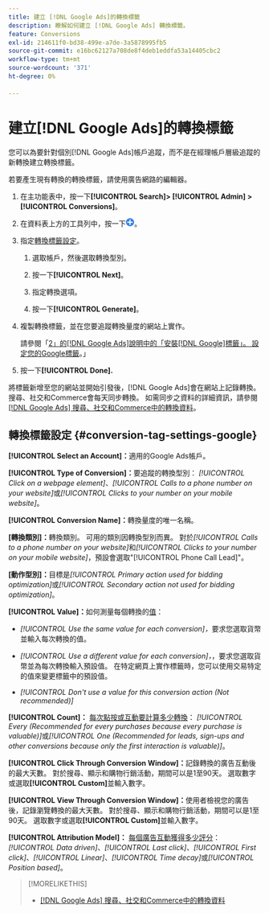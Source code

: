 ```yaml
---
title: 建立 [!DNL Google Ads]的轉換標籤
description: 瞭解如何建立 [!DNL Google Ads] 轉換標籤。
feature: Conversions
exl-id: 214611f0-bd38-499e-a7de-3a5878995fb5
source-git-commit: e16bc62127a708de8f4deb1eddfa53a14405cbc2
workflow-type: tm+mt
source-wordcount: '371'
ht-degree: 0%

---
```


# 建立[!DNL Google Ads]的轉換標籤

您可以為要針對個別[!DNL Google Ads]帳戶追蹤，而不是在經理帳戶層級追蹤的新轉換建立轉換標籤。

若要產生現有轉換的轉換標籤，請使用廣告網路的編輯器。

1. 在主功能表中，按一下&#x200B;**[!UICONTROL Search]> [!UICONTROL Admin] >[!UICONTROL Conversions]**。

1. 在資料表上方的工具列中，按一下![建立](/help/search-social-commerce/assets/add.png "建立")。

1. 指定[轉換標籤設定](#conversion-tag-settings-google)。

   1. 選取帳戶，然後選取轉換型別。

   1. 按一下&#x200B;**[!UICONTROL Next]**。

   1. 指定轉換選項。

   1. 按一下&#x200B;**[!UICONTROL Generate]**。

1. 複製轉換標籤，並在您要追蹤轉換量度的網站上實作。

   請參閱「[2」的[!DNL Google Ads]說明中的「安裝[!DNL Google]標籤」。 設定您的Google標籤](https://support.google.com/google-ads/answer/12215519)。」

1. 按一下&#x200B;**[!UICONTROL Done].**

將標籤新增至您的網站並開始引發後，[!DNL Google Ads]會在網站上記錄轉換。 搜尋、社交和Commerce會每天同步轉換。 如需同步之資料的詳細資訊，請參閱[[!DNL Google Ads] 搜尋、社交和Commerce中的轉換資料](/help/search-social-commerce/campaign-management/introduction/google-conversion-data.md)。

## 轉換標籤設定 {#conversion-tag-settings-google}

**[!UICONTROL Select an Account]：**&#x200B;適用的Google Ads帳戶。

**[!UICONTROL Type of Conversion]：**&#x200B;要追蹤的轉換型別： *[!UICONTROL Click on a webpage element]*、*[!UICONTROL Calls to a phone number on your website]*&#x200B;或&#x200B;*[!UICONTROL Clicks to your number on your mobile website]*。

**[!UICONTROL Conversion Name]：**&#x200B;轉換量度的唯一名稱。

**\[轉換類別\]：**&#x200B;轉換類別。 可用的類別因轉換型別而異。 對於&#x200B;*[!UICONTROL Calls to a phone number on your website]*&#x200B;和&#x200B;*[!UICONTROL Clicks to your number on your mobile website]*，預設會選取&quot;[!UICONTROL Phone Call Lead]&quot;。

**\[動作型別\]：**&#x200B;目標是&#x200B;*[!UICONTROL Primary action used for bidding optimization]*&#x200B;或&#x200B;*[!UICONTROL Secondary action not used for bidding optimization]*。

**[!UICONTROL Value]：**&#x200B;如何測量每個轉換的[值](https://support.google.com/google-ads/answer/3419241)：

* *[!UICONTROL Use the same value for each conversion]，*&#x200B;要求您選取貨幣並輸入每次轉換的值。

* *[!UICONTROL Use a different value for each conversion]，*，要求您選取貨幣並為每次轉換輸入預設值。 在特定網頁上實作標籤時，您可以使用交易特定的值來變更標籤中的預設值。

* *[!UICONTROL Don't use a value for this conversion action (Not recommended)]*

**[!UICONTROL Count]：** [每次點按或互動要計算多少轉換](https://support.google.com/google-ads/answer/3438531)： *[!UICONTROL Every (Recommended for every purchases because every purchase is valuable)]*&#x200B;或&#x200B;*[!UICONTROL One (Recommended for leads, sign-ups and other conversions because only the first interaction is valuable)]*。

**[!UICONTROL Click Through Conversion Window]：**&#x200B;記錄轉換的廣告互動後的最大天數。 對於搜尋、顯示和購物行銷活動，期間可以是1至90天。 選取數字或選取&#x200B;**[!UICONTROL Custom]**&#x200B;並輸入數字。

**[!UICONTROL View Through Conversion Window]：**&#x200B;使用者檢視您的廣告後，記錄瀏覽轉換的最大天數。 對於搜尋、顯示和購物行銷活動，期間可以是1至90天。 選取數字或選取&#x200B;**[!UICONTROL Custom]**&#x200B;並輸入數字。

**[!UICONTROL Attribution Model]：** [每個廣告互動獲得多少評分](https://support.google.com/google-ads/answer/6259715?sjid=8211249329930775138)： *[!UICONTROL Data driven]*、*[!UICONTROL Last click]*、*[!UICONTROL First click]*、*[!UICONTROL Linear]*、*[!UICONTROL Time decay]*&#x200B;或&#x200B;*[!UICONTROL Position based]*。

>[!MORELIKETHIS]
>
>* [[!DNL Google Ads] 搜尋、社交和Commerce中的轉換資料](/help/search-social-commerce/campaign-management/introduction/google-conversion-data.md)
